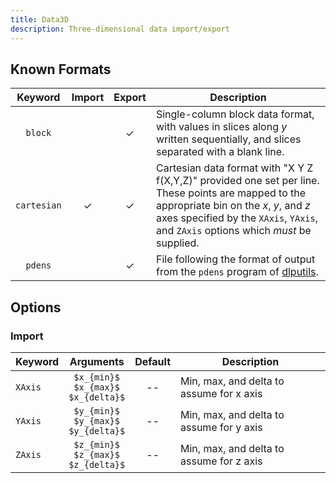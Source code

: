 ```yaml
---
title: Data3D
description: Three-dimensional data import/export
---
```


## Known Formats

|Keyword|Import|Export|Description|
|:-----:|:----:|:----:|-----------|
|`block`||&check;|Single-column block data format, with values in slices along $y$ written sequentially, and slices separated with a blank line.|
|`cartesian`|&check;|&check;|Cartesian data format with "X Y Z f(X,Y,Z)" provided one set per line. These points are mapped to the appropriate bin on the $x$, $y$, and $z$ axes specified by the `XAxis`, `YAxis`, and `ZAxis` options which *must* be supplied.|
|`pdens`||&check;|File following the format of output from the `pdens` program of [dlputils](https://www.projectaten.com/dlputils).|

## Options

### Import

|Keyword|Arguments|Default|Description|
|:------|:--:|:-----:|-----------|
|`XAxis`|`$x_{min}$`</br>`$x_{max}$`</br>`$x_{delta}$`|--|Min, max, and delta to assume for x axis|
|`YAxis`|`$y_{min}$`</br>`$y_{max}$`</br>`$y_{delta}$`|--|Min, max, and delta to assume for y axis|
|`ZAxis`|`$z_{min}$`</br>`$z_{max}$`</br>`$z_{delta}$`|--|Min, max, and delta to assume for z axis|
